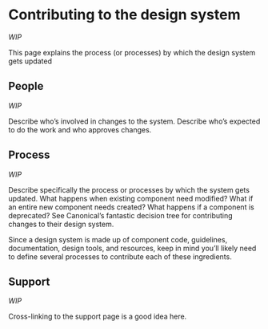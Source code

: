 <script>
  import { Text } from "../src/components/index.js";
</script>

# Contributing to the design system

_WIP_

This page explains the process (or processes) by which the design system gets updated

## People

_WIP_

Describe who’s involved in changes to the system. Describe who’s expected to do the work and who approves changes.

## Process

_WIP_

Describe specifically the process or processes by which the system gets updated. What happens when existing component need modified? What if an entire new component needs created? What happens if a component is deprecated? See Canonical’s fantastic decision tree for contributing changes to their design system.

Since a design system is made up of component code, guidelines, documentation, design tools, and resources, keep in mind you’ll likely need to define several processes to contribute each of these ingredients.

## Support

_WIP_

Cross-linking to the support page is a good idea here.
